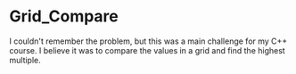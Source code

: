# Grid_Compare
I couldn't remember the problem, but this was a main challenge for my C++ course.
I believe it was to compare the values in a grid and find the highest multiple.
